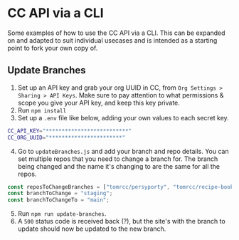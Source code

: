 # CC API via a CLI

Some examples of how to use the CC API via a CLI. This can be expanded on and adapted to suit individual usecases and is intended as a starting point to fork your own copy of.

## Update Branches

1. Set up an API key and grab your org UUID in CC, from `Org Settings > Sharing > API Keys`. Make sure to pay attention to what permissions & scope you give your API key, and keep this key private.
2. Run `npm install`
3. Set up a `.env` file like below, adding your own values to each secret key.

```bash
CC_API_KEY="**************************"
CC_ORG_UUID="***********************"
```

4. Go to `updateBranches.js` and add your branch and repo details. You can set multiple repos that you need to change a branch for. The branch being changed and the name it's changing to are the same for all the repos.

```javascript
const reposToChangeBranches = ["tomrcc/persyporty", "tomrcc/recipe-book"];
const branchToChange = "staging";
const branchToChangeTo = "main";
```

5. Run `npm run update-branches`.
6. A `500` status code is received back (?), but the site's with the branch to update should now be updated to the new branch.
